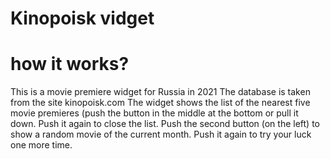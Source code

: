 # Kinopoisk vidget
# how it works?
This is a movie premiere widget for Russia in 2021
The database is taken from the site kinopoisk.com
The widget shows the list of the nearest five movie premieres (push the button in the middle at the bottom or pull it down. Push it again to close the list.
Push the second button (on the left) to show a random movie of the current month. Push it again to try your luck one more time.




